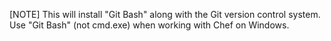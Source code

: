 [NOTE] This will install "Git Bash" along with the Git version control system. Use "Git Bash" (not cmd.exe) when working with Chef on Windows.
